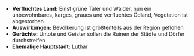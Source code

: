 - **Verfluchtes Land:** Einst grüne Täler und Wälder, nun ein unbewohnbares, karges, graues und verfluchtes Ödland, Vegetation ist abgestorben
- **Auswirkungen:** Bevölkerung ist größtenteils aus der Region geflohen
- **Gerüchte:** Untote und Geister sollen die Ruinen der Städte und Dörfer durchstreifen
- **Ehemalige Hauptstadt:** Luthar